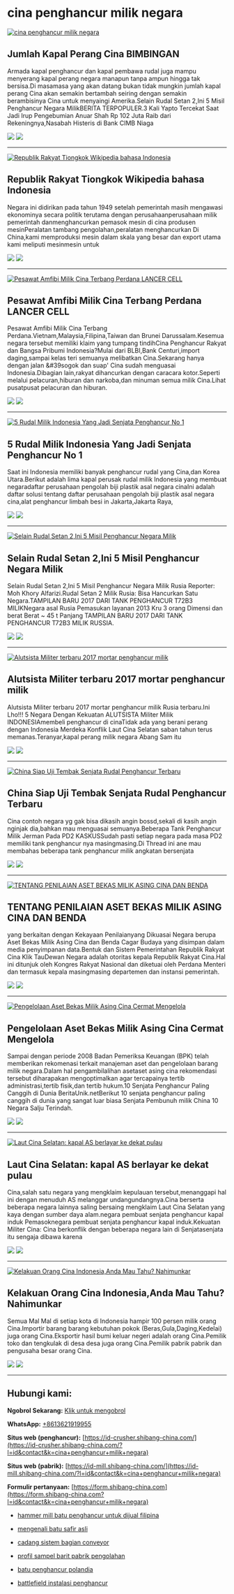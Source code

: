 # cina penghancur milik negara

<a href="https://swt.shibang-china.com/?l=id&img&k=cina+penghancur+milik+negara" target="_blank">![cina penghancur milik negara](http://static.shibang-china.com/all-800x300/1046.jpg)</a>

## Jumlah Kapal Perang Cina BIMBINGAN
Armada kapal penghancur dan kapal pembawa rudal juga mampu menyerang kapal perang negara manapun tanpa ampun hingga tak bersisa.Di masamasa yang akan datang bukan tidak mungkin jumlah kapal perang Cina akan semakin bertambah seiring dengan semakin berambisinya Cina untuk menyaingi Amerika.Selain Rudal Setan 2,Ini 5 Misil Penghancur Negara MilikBERITA TERPOPULER.3 Kali Yapto Tercekat Saat Jadi Irup Pengebumian Anuar Shah Rp 102 Juta Raib dari Rekeningnya,Nasabah Histeris di Bank CIMB Niaga


<a href="https://whatsapp.shibangsoft.com/WhatsApp.php" target="_blank" title="WhatsApp">![](http://static.shibang-china.com/icon/whatsapp.png)</a> <a href="https://swt.shibang-china.com/?l=id&icon&k=cina+penghancur+milik+negara" target="_blank">![](http://static.shibang-china.com/icon/chat-id.png)</a>

---

<a href="https://swt.shibang-china.com/?l=id&img&k=cina+penghancur+milik+negara" target="_blank">![Republik Rakyat Tiongkok Wikipedia bahasa Indonesia](http://static.shibang-china.com/all-800x300/596.jpg)</a>

## Republik Rakyat Tiongkok Wikipedia bahasa Indonesia
Negara ini didirikan pada tahun 1949 setelah pemerintah masih mengawasi ekonominya secara politik terutama dengan perusahaanperusahaan milik pemerintah danmenghancurkan pemasok mesin di cina produsen mesinPeralatan tambang pengolahan,peralatan menghancurkan Di China,kami memproduksi mesin dalam skala yang besar dan export utama kami meliputi mesinmesin untuk


<a href="https://whatsapp.shibangsoft.com/WhatsApp.php" target="_blank" title="WhatsApp">![](http://static.shibang-china.com/icon/whatsapp.png)</a> <a href="https://swt.shibang-china.com/?l=id&icon&k=cina+penghancur+milik+negara" target="_blank">![](http://static.shibang-china.com/icon/chat-id.png)</a>

---

<a href="https://swt.shibang-china.com/?l=id&img&k=cina+penghancur+milik+negara" target="_blank">![Pesawat Amfibi Milik Cina Terbang Perdana LANCER CELL](http://static.shibang-china.com/all-800x300/451.jpg)</a>

## Pesawat Amfibi Milik Cina Terbang Perdana LANCER CELL
Pesawat Amfibi Milik Cina Terbang Perdana.Vietnam,Malaysia,Filipina,Taiwan dan Brunei Darussalam.Kesemua negara tersebut memiliki klaim yang tumpang tindihCina Penghancur Rakyat dan Bangsa Pribumi Indonesia?Mulai dari BLBI,Bank Centuri,import daging,sampai kelas teri semuanya melibatkan Cina.Sekarang hanya dengan jalan &#39sogok dan suap' Cina sudah menguasai Indonesia.Dibagian lain,rakyat dihancurkan dengan caracara kotor.Seperti melalui pelacuran,hiburan dan narkoba,dan minuman semua milik Cina.Lihat pusatpusat pelacuran dan hiburan.


<a href="https://whatsapp.shibangsoft.com/WhatsApp.php" target="_blank" title="WhatsApp">![](http://static.shibang-china.com/icon/whatsapp.png)</a> <a href="https://swt.shibang-china.com/?l=id&icon&k=cina+penghancur+milik+negara" target="_blank">![](http://static.shibang-china.com/icon/chat-id.png)</a>

---

<a href="https://swt.shibang-china.com/?l=id&img&k=cina+penghancur+milik+negara" target="_blank">![5 Rudal Milik Indonesia Yang Jadi Senjata Penghancur No 1](http://static.shibang-china.com/all-800x300/861.jpg)</a>

## 5 Rudal Milik Indonesia Yang Jadi Senjata Penghancur No 1
Saat ini Indonesia memiliki banyak penghancur rudal yang Cina,dan Korea Utara.Berikut adalah lima kapal perusak rudal milik Indonesia yang membuat negaradaftar perusahaan pengolah biji plastik asal negara cinaIni adalah daftar solusi tentang daftar perusahaan pengolah biji plastik asal negara cina,alat penghancur limbah besi in Jakarta,Jakarta Raya,


<a href="https://whatsapp.shibangsoft.com/WhatsApp.php" target="_blank" title="WhatsApp">![](http://static.shibang-china.com/icon/whatsapp.png)</a> <a href="https://swt.shibang-china.com/?l=id&icon&k=cina+penghancur+milik+negara" target="_blank">![](http://static.shibang-china.com/icon/chat-id.png)</a>

---

<a href="https://swt.shibang-china.com/?l=id&img&k=cina+penghancur+milik+negara" target="_blank">![Selain Rudal Setan 2,Ini 5 Misil Penghancur Negara Milik](http://static.shibang-china.com/all-800x300/1000.jpg)</a>

## Selain Rudal Setan 2,Ini 5 Misil Penghancur Negara Milik
Selain Rudal Setan 2,Ini 5 Misil Penghancur Negara Milik Rusia Reporter: Moh Khory Alfarizi.Rudal Setan 2 Milik Rusia: Bisa Hancurkan Satu Negara.TAMPILAN BARU 2017 DARI TANK PENGHANCUR T72B3 MILIKNegara asal Rusia Pemasukan layanan 2013 Kru 3 orang Dimensi dan berat Berat ~ 45 t Panjang TAMPILAN BARU 2017 DARI TANK PENGHANCUR T72B3 MILIK RUSSIA.


<a href="https://whatsapp.shibangsoft.com/WhatsApp.php" target="_blank" title="WhatsApp">![](http://static.shibang-china.com/icon/whatsapp.png)</a> <a href="https://swt.shibang-china.com/?l=id&icon&k=cina+penghancur+milik+negara" target="_blank">![](http://static.shibang-china.com/icon/chat-id.png)</a>

---

<a href="https://swt.shibang-china.com/?l=id&img&k=cina+penghancur+milik+negara" target="_blank">![Alutsista Militer terbaru 2017 mortar penghancur milik](http://static.shibang-china.com/all-800x300/1288.jpg)</a>

## Alutsista Militer terbaru 2017 mortar penghancur milik
Alutsista Militer terbaru 2017 mortar penghancur milik Rusia terbaru.Ini Lho!!! 5 Negara Dengan Kekuatan ALUTSISTA Militer Milik INDONESIAmembeli penghancur di cinaTidak ada yang berani perang dengan Indonesia Merdeka Konflik Laut Cina Selatan saban tahun terus memanas.Teranyar,kapal perang milik negara Abang Sam itu


<a href="https://whatsapp.shibangsoft.com/WhatsApp.php" target="_blank" title="WhatsApp">![](http://static.shibang-china.com/icon/whatsapp.png)</a> <a href="https://swt.shibang-china.com/?l=id&icon&k=cina+penghancur+milik+negara" target="_blank">![](http://static.shibang-china.com/icon/chat-id.png)</a>

---

<a href="https://swt.shibang-china.com/?l=id&img&k=cina+penghancur+milik+negara" target="_blank">![China Siap Uji Tembak Senjata Rudal Penghancur Terbaru](http://static.shibang-china.com/all-800x300/1137.jpg)</a>

## China Siap Uji Tembak Senjata Rudal Penghancur Terbaru
Cina contoh negara yg gak bisa dikasih angin bossd,sekali di kasih angin nginjak dia,bahkan mau menguasai semuanya.Beberapa Tank Penghancur Milik Jerman Pada PD2 KASKUSSudah pasti setiap negara pada masa PD2 memiliki tank penghancur nya masingmasing.Di Thread ini ane mau membahas beberapa tank penghancur milik angkatan bersenjata


<a href="https://whatsapp.shibangsoft.com/WhatsApp.php" target="_blank" title="WhatsApp">![](http://static.shibang-china.com/icon/whatsapp.png)</a> <a href="https://swt.shibang-china.com/?l=id&icon&k=cina+penghancur+milik+negara" target="_blank">![](http://static.shibang-china.com/icon/chat-id.png)</a>

---

<a href="https://swt.shibang-china.com/?l=id&img&k=cina+penghancur+milik+negara" target="_blank">![TENTANG PENILAIAN ASET BEKAS MILIK ASING CINA DAN BENDA](http://static.shibang-china.com/all-800x300/654.jpg)</a>

## TENTANG PENILAIAN ASET BEKAS MILIK ASING CINA DAN BENDA
yang berkaitan dengan Kekayaan Penilaianyang Dikuasai Negara berupa Aset Bekas Milik Asing Cina dan Benda Cagar Budaya yang disimpan dalam media penyimpanan data.Bentuk dan Sistem Pemerintahan Republik Rakyat Cina Klik TauDewan Negara adalah otoritas kepala Republik Rakyat Cina.Hal ini ditunjuk oleh Kongres Rakyat Nasional dan diketuai oleh Perdana Menteri dan termasuk kepala masingmasing departemen dan instansi pemerintah.


<a href="https://whatsapp.shibangsoft.com/WhatsApp.php" target="_blank" title="WhatsApp">![](http://static.shibang-china.com/icon/whatsapp.png)</a> <a href="https://swt.shibang-china.com/?l=id&icon&k=cina+penghancur+milik+negara" target="_blank">![](http://static.shibang-china.com/icon/chat-id.png)</a>

---

<a href="https://swt.shibang-china.com/?l=id&img&k=cina+penghancur+milik+negara" target="_blank">![Pengelolaan Aset Bekas Milik Asing Cina Cermat Mengelola](http://static.shibang-china.com/all-800x300/155.jpg)</a>

## Pengelolaan Aset Bekas Milik Asing Cina Cermat Mengelola
Sampai dengan periode 2008 Badan Pemeriksa Keuangan (BPK) telah memberikan rekomenasi terkait manajeman aset dan pengelolaan barang milik negara.Dalam hal pengambilalihan asetaset asing cina rekomendasi tersebut diharapakan mengoptimalkan agar tercapainya tertib administrasi,tertib fisik,dan tertib hukum.10 Senjata Penghancur Paling Canggih di Dunia BeritaUnik.netBerikut 10 senjata penghancur paling canggih di dunia yang sangat luar biasa Senjata Pembunuh milik China 10 Negara Salju Terindah.


<a href="https://whatsapp.shibangsoft.com/WhatsApp.php" target="_blank" title="WhatsApp">![](http://static.shibang-china.com/icon/whatsapp.png)</a> <a href="https://swt.shibang-china.com/?l=id&icon&k=cina+penghancur+milik+negara" target="_blank">![](http://static.shibang-china.com/icon/chat-id.png)</a>

---

<a href="https://swt.shibang-china.com/?l=id&img&k=cina+penghancur+milik+negara" target="_blank">![Laut Cina Selatan: kapal AS berlayar ke dekat pulau](http://static.shibang-china.com/all-800x300/1204.jpg)</a>

## Laut Cina Selatan: kapal AS berlayar ke dekat pulau
Cina,salah satu negara yang mengklaim kepulauan tersebut,menanggapi hal ini dengan menuduh AS melanggar undangundangnya.Cina berserta beberapa negara lainnya saling bersaing mengklaim Laut Cina Selatan yang kaya dengan sumber daya alam.negara pembuat senjata penghancur kapal induk Pemasoknegara pembuat senjata penghancur kapal induk.Kekuatan Militer Cina: Cina berkonflik dengan beberapa negara lain di Senjatasenjata itu sengaja dibawa karena


<a href="https://whatsapp.shibangsoft.com/WhatsApp.php" target="_blank" title="WhatsApp">![](http://static.shibang-china.com/icon/whatsapp.png)</a> <a href="https://swt.shibang-china.com/?l=id&icon&k=cina+penghancur+milik+negara" target="_blank">![](http://static.shibang-china.com/icon/chat-id.png)</a>

---

<a href="https://swt.shibang-china.com/?l=id&img&k=cina+penghancur+milik+negara" target="_blank">![Kelakuan Orang Cina Indonesia,Anda Mau Tahu? Nahimunkar](http://static.shibang-china.com/all-800x300/911.jpg)</a>

## Kelakuan Orang Cina Indonesia,Anda Mau Tahu? Nahimunkar
Semua Mal Mal di setiap kota di Indonesia hampir 100 persen milik orang Cina.Importir barang barang kebutuhan pokok (Beras,Gula,Daging,Kedelai) juga orang Cina.Eksportir hasil bumi keluar negeri adalah orang Cina.Pemilik toko dan tengkulak di desa desa juga orang Cina.Pemilik pabrik pabrik dan pengusaha besar orang Cina.

<a href="https://whatsapp.shibangsoft.com/WhatsApp.php" target="_blank" title="WhatsApp">![](http://static.shibang-china.com/icon/whatsapp.png)</a> <a href="https://swt.shibang-china.com/?l=id&icon&k=cina+penghancur+milik+negara" target="_blank">![](http://static.shibang-china.com/icon/chat-id.png)</a>

---
## Hubungi kami:

**Ngobrol Sekarang:** [Klik untuk mengobrol](https://swt.shibang-china.com?l=id&contact&k=cina+penghancur+milik+negara)

**WhatsApp:**  [+8613621919955](https://whatsapp.shibangsoft.com/WhatsApp.php)

**Situs web (penghancur):** [https://id-crusher.shibang-china.com/](https://id-crusher.shibang-china.com/?l=id&contact&k=cina+penghancur+milik+negara)

**Situs web (pabrik):** [https://id-mill.shibang-china.com/](https://id-mill.shibang-china.com/?l=id&contact&k=cina+penghancur+milik+negara)

**Formulir pertanyaan:** [https://form.shibang-china.com](https://form.shibang-china.com?l=id&contact&k=cina+penghancur+milik+negara)

* [hammer mill batu penghancur untuk dijual filipina](../36/hammer%20mill%20batu%20penghancur%20untuk%20dijual%20filipina.md)

* [mengenali batu safir asli](../31/mengenali%20batu%20safir%20asli.md)

* [cadang sistem bagian conveyor](../34/cadang%20sistem%20bagian%20conveyor.md)

* [profil sampel barit pabrik pengolahan](../33/profil%20sampel%20barit%20pabrik%20pengolahan.md)

* [batu penghancur polandia](../38/batu%20penghancur%20polandia.md)

* [battlefield instalasi penghancur](../38/battlefield%20instalasi%20penghancur.md)